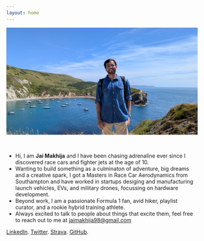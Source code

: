 ```yaml
---
layout: home
---
```


<div style="text-align: center;">
    <img src="/assets/images/JM_1.jpg" alt="JM_1" width="600" style="margin-bottom: 30px;">
</div>

  * Hi, I am **Jai Makhija** and I have been chasing adrenaline ever since I discovered race cars and fighter jets at the age of 10. 
  * Wanting to build something as a culminaton of adventure, big dreams and a creative spark, I got a Masters in Race Car Aerodynamics from Southampton and have worked in startups desiging and manufacturing launch vehicles, EVs, and military drones, focussing on hardware development.
  * Beyond work, I am a passionate Formula 1 fan, avid hiker, playlist curator, and a rookie hybrid training athlete. 
  * Always excited to talk to people about things that excite them, feel free to reach out to me at jaimakhija98@gmail.com

  [LinkedIn](https://www.linkedin.com/in/jaimakhija/). [Twitter](https://x.com/jaimakhija_txt). [Strava](https://www.strava.com/athletes/67484591). [GitHub](https://github.com/jai-makhija).
